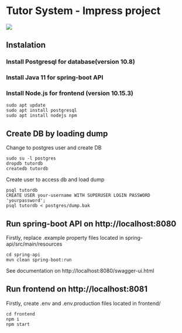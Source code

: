 # Tutor System - Impress project

![](http://gaips.inesc-id.pt/sapient/wp-content/uploads/2014/11/logo_inesc.png)

## Instalation

### Install Postgresql for database(version 10.8)
### Install Java 11 for spring-boot API
### Install Node.js for frontend (version 10.15.3)

```
sudo apt update
sudo apt install postgresql
sudo apt install nodejs npm
```

## Create DB by loading dump

Change to postgres user and create DB
```
sudo su -l postgres
dropdb tutordb
createdb tutordb
```

Create user to access db and load dump
```
psql tutordb
CREATE USER your-username WITH SUPERUSER LOGIN PASSWORD 'yourpassword';
psql tutordb < postgres/dump.bak
```

## Run spring-boot API on http://localhost:8080

Firstly, replace .example property files located in spring-api/src/main/resources

```
cd spring-api
mvn clean spring-boot:run
```

See documentation on http://localhost:8080/swagger-ui.html

## Run frontend on http://localhost:8081

Firstly, create .env and .env.production files located in frontend/

```
cd frontend
npm i
npm start
```